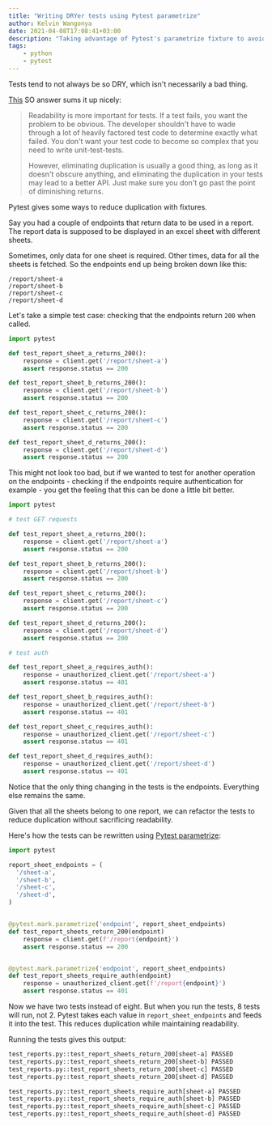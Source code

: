 ```yaml
---
title: "Writing DRYer tests using Pytest parametrize"
author: Kelvin Wangonya
date: 2021-04-08T17:08:41+03:00
description: "Taking advantage of Pytest's parametrize fixture to avoid unnecessary repetition in tests."
tags:
    - python
    - pytest
---
```


Tests tend to not always be so DRY, which isn't necessarily a bad thing.

[This](https://stackoverflow.com/a/129722/9312256) SO answer sums it up nicely:

> Readability is more important for tests. If a test fails, you want the problem to be obvious. The developer shouldn't have to wade through a lot of heavily factored test code to determine exactly what failed. You don't want your test code to become so complex that you need to write unit-test-tests.
>
> However, eliminating duplication is usually a good thing, as long as it doesn't obscure anything, and eliminating the duplication in your tests may lead to a better API. Just make sure you don't go past the point of diminishing returns.

Pytest gives some ways to reduce duplication with fixtures.

Say you had a couple of endpoints that return data to be used in a report.
The report data is supposed to be displayed in an excel sheet with different sheets.

Sometimes, only data for one sheet is required. Other times, data for
all the sheets is fetched. So the endpoints end up being broken down like this:

```
/report/sheet-a
/report/sheet-b
/report/sheet-c
/report/sheet-d
```

Let's take a simple test case: checking that the endpoints return `200` when called.

```python
import pytest

def test_report_sheet_a_returns_200():
    response = client.get('/report/sheet-a')
    assert response.status == 200

def test_report_sheet_b_returns_200():
    response = client.get('/report/sheet-b')
    assert response.status == 200

def test_report_sheet_c_returns_200():
    response = client.get('/report/sheet-c')
    assert response.status == 200

def test_report_sheet_d_returns_200():
    response = client.get('/report/sheet-d')
    assert response.status == 200
```

This might not look too bad, but if we wanted to test for another operation on the endpoints -
checking if the endpoints require authentication for example - you get the feeling that this can
be done a little bit better.

```python
import pytest

# test GET requests

def test_report_sheet_a_returns_200():
    response = client.get('/report/sheet-a')
    assert response.status == 200

def test_report_sheet_b_returns_200():
    response = client.get('/report/sheet-b')
    assert response.status == 200

def test_report_sheet_c_returns_200():
    response = client.get('/report/sheet-c')
    assert response.status == 200

def test_report_sheet_d_returns_200():
    response = client.get('/report/sheet-d')
    assert response.status == 200

# test auth

def test_report_sheet_a_requires_auth():
    response = unauthorized_client.get('/report/sheet-a')
    assert response.status == 401

def test_report_sheet_b_requires_auth():
    response = unauthorized_client.get('/report/sheet-b')
    assert response.status == 401

def test_report_sheet_c_requires_auth():
    response = unauthorized_client.get('/report/sheet-c')
    assert response.status == 401

def test_report_sheet_d_requires_auth():
    response = unauthorized_client.get('/report/sheet-d')
    assert response.status == 401
```

Notice that the only thing changing in the tests is the endpoints. Everything else remains
the same.

Given that all the sheets belong to one report, we can refactor the tests to reduce duplication
without sacrificing readability.

Here's how the tests can be rewritten using [Pytest parametrize](https://docs.pytest.org/en/stable/parametrize.html#parametrize-basics):

```python
import pytest

report_sheet_endpoints = (
  '/sheet-a',
  '/sheet-b',
  '/sheet-c',
  '/sheet-d',
)


@pytest.mark.parametrize('endpoint', report_sheet_endpoints)
def test_report_sheets_return_200(endpoint)
    response = client.get(f'/report{endpoint}')
    assert response.status == 200


@pytest.mark.parametrize('endpoint', report_sheet_endpoints)
def test_report_sheets_require_auth(endpoint)
    response = unauthorized_client.get(f'/report{endpoint}')
    assert response.status == 401
```

Now we have two tests instead of eight. But when you run the tests, 8 tests will run,
not 2. Pytest takes each value in `report_sheet_endpoints` and feeds it into the test.
This reduces duplication while maintaining readability.

Running the tests gives this output:

```sh
test_reports.py::test_report_sheets_return_200[sheet-a] PASSED
test_reports.py::test_report_sheets_return_200[sheet-b] PASSED
test_reports.py::test_report_sheets_return_200[sheet-c] PASSED
test_reports.py::test_report_sheets_return_200[sheet-d] PASSED

test_reports.py::test_report_sheets_require_auth[sheet-a] PASSED
test_reports.py::test_report_sheets_require_auth[sheet-b] PASSED
test_reports.py::test_report_sheets_require_auth[sheet-c] PASSED
test_reports.py::test_report_sheets_require_auth[sheet-d] PASSED
```
